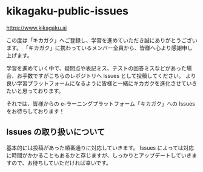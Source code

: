 # kikagaku-public-issues

https://www.kikagaku.ai

この度は「キカガク」へご登録し、学習を進めていただき誠にありがとうございます。
「キカガク」に携わっているメンバー全員から、皆様へ心より感謝申し上げます。

学習を進めていく中で、疑問点や表記ミス、テストの回答ミスなどがあった場合、お手数ですがこちらのレポジトリへ Issues として投稿してください。
より良い学習プラットフォームになるように皆様と一緒にキカガクを進化させていきたいと思っております。

それでは、皆様からの e-ラーニングプラットフォーム「キカガク」への Issues をお待ちしております！

## Issues の取り扱いについて

基本的には投稿があった順番通りに対応していきます。
Issues によっては対応に時間がかかることもあるかと存じますが、しっかりとアップデートしていきますので、お待ちしていただければ幸いです。
